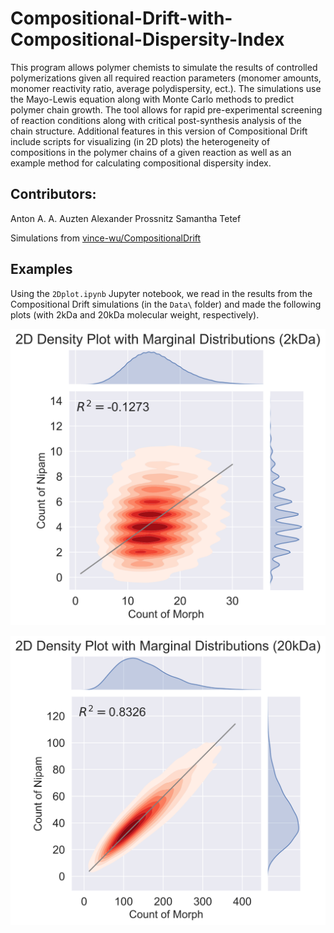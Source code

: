 # Compositional-Drift-with-Compositional-Dispersity-Index

This program allows polymer chemists to simulate the results of controlled polymerizations given all required reaction parameters (monomer amounts, monomer reactivity ratio, average polydispersity, ect.). The simulations use the Mayo-Lewis equation along with Monte Carlo methods to predict polymer chain growth. The tool allows for rapid pre-experimental screening of reaction conditions along with critical post-synthesis analysis of the chain structure. Additional features in this version of Compositional Drift include scripts for visualizing (in 2D plots) the heterogeneity of compositions in the polymer chains of a given reaction as well as an example method for calculating compositional dispersity index.

## Contributors:

Anton A. A. Auzten
Alexander Prossnitz
Samantha Tetef

Simulations from [vince-wu/CompositionalDrift](https://github.com/vince-wu/CompositionalDrift)

## Examples

Using the `2Dplot.ipynb` Jupyter notebook, we read in the results from the Compositional Drift simulations (in the `Data\` folder) and made the following plots (with 2kDa and 20kDa molecular weight, respectively).

<p align="center">
<img src="Figures/2kDa_plot1.svg" alt="data image" width="600">
</p>

<p align="center">
<img src="Figures/20kDa_plot1.svg" alt="data image" width="600">
</p>

